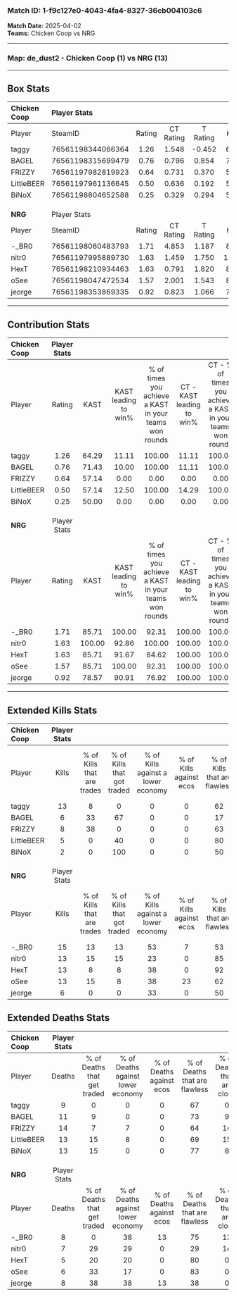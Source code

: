 ### Match ID: 1-f9c127e0-4043-4fa4-8327-36cb004103c6  
**Match Date**: 2025-04-02  
**Teams**: Chicken Coop vs NRG  

---  

### **Map**: de_dust2 - Chicken Coop (1) vs NRG (13)  
---  

## Box Stats  

| **Chicken Coop** | Player Stats      |        |           |          |        |       |       |         |        |      |     |
| :- | :- | :-: | :-: | :-: | :-: | :-: | :-: | :-: | :-: | :-: | :-: |
| Player           | SteamID           | Rating | CT Rating | T Rating |  KAST  |  ADR  | Kills | Assists | Deaths | K/D  | HS% |
| taggy            | 76561198344066364 |  1.26  |   1.548   |  -0.452  | 64.29  | 80.4  |  13   |    2    |   9    | 1.44 | 61  |
| BAGEL            | 76561198315699479 |  0.76  |   0.796   |  0.854   | 71.43  | 62.8  |   6   |    4    |   11   | 0.55 | 66  |
| FRIZZY           | 76561197982819923 |  0.64  |   0.731   |  0.370   | 57.14  | 58.6  |   8   |    2    |   14   | 0.57 | 50  |
| LittleBEER       | 76561197961136645 |  0.50  |   0.636   |  0.192   | 57.14  | 54.8  |   5   |    4    |   13   | 0.38 | 80  |
| BiNoX            | 76561198804652588 |  0.25  |   0.329   |  0.294   | 50.00  | 51.4  |   2   |    4    |   13   | 0.15 | 100 |
|                  |                   |        |           |          |        |       |       |         |        |      |     |
|                  |                   |        |           |          |        |       |       |         |        |      |     |
|                  |                   |        |           |          |        |       |       |         |        |      |     |
| **NRG**          | Player Stats      |        |           |          |        |       |       |         |        |      |     |
| Player           | SteamID           | Rating | CT Rating | T Rating |  KAST  |  ADR  | Kills | Assists | Deaths | K/D  | HS% |
| -_BR0            | 76561198060483793 |  1.71  |   4.853   |  1.187   | 85.71  | 115.1 |  15   |    4    |   8    | 1.88 | 73  |
| nitr0            | 76561197995889730 |  1.63  |   1.459   |  1.750   | 100.00 | 81.6  |  13   |    6    |   7    | 1.86 | 46  |
| HexT             | 76561198210934463 |  1.63  |   0.791   |  1.820   | 85.71  | 98.7  |  13   |    2    |   5    | 2.60 | 46  |
| oSee             | 76561198047472534 |  1.57  |   2.001   |  1.543   | 85.71  | 92.2  |  13   |    2    |   6    | 2.17 | 46  |
| jeorge           | 76561198353869335 |  0.92  |   0.823   |  1.066   | 78.57  | 60.9  |   6   |    3    |   8    | 0.75 | 66  |
---  

## Contribution Stats  

| **Chicken Coop** | Player Stats |        |                      |                                                        |                           |                                                             |                          |                                                            |
| :- | :-: | :-: | :-: | :-: | :-: | :-: | :-: | :-: |
| Player           |    Rating    |  KAST  | KAST leading to win% | % of times you achieve a KAST in your teams won rounds | CT - KAST leading to win% | CT - % of times you achieve a KAST in your teams won rounds | T - KAST leading to win% | T - % of times you achieve a KAST in your teams won rounds |
| taggy            |     1.26     | 64.29  |        11.11         |                         100.00                         |           11.11           |                           100.00                            |           0.00           |                            0.00                            |
| BAGEL            |     0.76     | 71.43  |        10.00         |                         100.00                         |           11.11           |                           100.00                            |           0.00           |                            0.00                            |
| FRIZZY           |     0.64     | 57.14  |         0.00         |                          0.00                          |           0.00            |                            0.00                             |           0.00           |                            0.00                            |
| LittleBEER       |     0.50     | 57.14  |        12.50         |                         100.00                         |           14.29           |                           100.00                            |           0.00           |                            0.00                            |
| BiNoX            |     0.25     | 50.00  |         0.00         |                          0.00                          |           0.00            |                            0.00                             |           0.00           |                            0.00                            |
|                  |              |        |                      |                                                        |                           |                                                             |                          |                                                            |
|                  |              |        |                      |                                                        |                           |                                                             |                          |                                                            |
|                  |              |        |                      |                                                        |                           |                                                             |                          |                                                            |
| **NRG**          | Player Stats |        |                      |                                                        |                           |                                                             |                          |                                                            |
| Player           |    Rating    |  KAST  | KAST leading to win% | % of times you achieve a KAST in your teams won rounds | CT - KAST leading to win% | CT - % of times you achieve a KAST in your teams won rounds | T - KAST leading to win% | T - % of times you achieve a KAST in your teams won rounds |
| -_BR0            |     1.71     | 85.71  |        100.00        |                         92.31                          |          100.00           |                           100.00                            |          100.00          |                           90.91                            |
| nitr0            |     1.63     | 100.00 |        92.86         |                         100.00                         |          100.00           |                           100.00                            |          91.67           |                           100.00                           |
| HexT             |     1.63     | 85.71  |        91.67         |                         84.62                          |          100.00           |                           100.00                            |          90.00           |                           81.82                            |
| oSee             |     1.57     | 85.71  |        100.00        |                         92.31                          |          100.00           |                           100.00                            |          100.00          |                           90.91                            |
| jeorge           |     0.92     | 78.57  |        90.91         |                         76.92                          |          100.00           |                           100.00                            |          88.89           |                           72.73                            |
---  

## Extended Kills Stats  

| **Chicken Coop** | Player Stats |                            |                            |                                    |                         |                              |                                 |                                       |                    |           |
| :- | :-: | :-: | :-: | :-: | :-: | :-: | :-: | :-: | :-: | :-: |
| Player           |    Kills     | % of Kills that are trades | % of Kills that got traded | % of Kills against a lower economy | % of Kills against ecos | % of Kills that are flawless | % of Kills that are close duels | % of Kills that are assisted by flash | Pistol Round Kills | AWP Kills |
| taggy            |      13      |             8              |             0              |                 0                  |            0            |              62              |                8                |                   0                   |         2          |     1     |
| BAGEL            |      6       |             33             |             67             |                 0                  |            0            |              17              |               17                |                  17                   |         3          |     0     |
| FRIZZY           |      8       |             38             |             0              |                 0                  |            0            |              63              |                0                |                   0                   |         0          |     1     |
| LittleBEER       |      5       |             0              |             40             |                 0                  |            0            |              80              |                0                |                   0                   |         2          |     0     |
| BiNoX            |      2       |             0              |            100             |                 0                  |            0            |              50              |                0                |                   0                   |         0          |     1     |
|                  |              |                            |                            |                                    |                         |                              |                                 |                                       |                    |           |
|                  |              |                            |                            |                                    |                         |                              |                                 |                                       |                    |           |
|                  |              |                            |                            |                                    |                         |                              |                                 |                                       |                    |           |
| **NRG**          | Player Stats |                            |                            |                                    |                         |                              |                                 |                                       |                    |           |
| Player           |    Kills     | % of Kills that are trades | % of Kills that got traded | % of Kills against a lower economy | % of Kills against ecos | % of Kills that are flawless | % of Kills that are close duels | % of Kills that are assisted by flash | Pistol Round Kills | AWP Kills |
| -_BR0            |      15      |             13             |             13             |                 53                 |            7            |              53              |               33                |                  13                   |         3          |     0     |
| nitr0            |      13      |             15             |             15             |                 23                 |            0            |              85              |                0                |                   0                   |         2          |     1     |
| HexT             |      13      |             8              |             8              |                 38                 |            0            |              92              |                0                |                   8                   |         2          |     0     |
| oSee             |      13      |             15             |             8              |                 38                 |           23            |              62              |                8                |                   8                   |         1          |     7     |
| jeorge           |      6       |             0              |             0              |                 33                 |            0            |              50              |                0                |                   0                   |         0          |     0     |
## Extended Deaths Stats  

| **Chicken Coop** | Player Stats |                             |                                   |                          |                               |                            |                           |               |
| :- | :-: | :-: | :-: | :-: | :-: | :-: | :-: | :-: |
| Player           |    Deaths    | % of Deaths that get traded | % of Deaths against lower economy | % of Deaths against ecos | % of Deaths that are flawless | % of Deaths that are close | % of Deaths while blinded | Deaths to AWP |
| taggy            |      9       |              0              |                 0                 |            0             |              67               |             0              |             0             |       2       |
| BAGEL            |      11      |              9              |                 0                 |            0             |              73               |             9              |            27             |       1       |
| FRIZZY           |      14      |              7              |                 7                 |            0             |              64               |             14             |             0             |       0       |
| LittleBEER       |      13      |             15              |                 8                 |            0             |              69               |             15             |             8             |       3       |
| BiNoX            |      13      |             15              |                 0                 |            0             |              77               |             8              |             0             |       2       |
|                  |              |                             |                                   |                          |                               |                            |                           |               |
|                  |              |                             |                                   |                          |                               |                            |                           |               |
|                  |              |                             |                                   |                          |                               |                            |                           |               |
| **NRG**          | Player Stats |                             |                                   |                          |                               |                            |                           |               |
| Player           |    Deaths    | % of Deaths that get traded | % of Deaths against lower economy | % of Deaths against ecos | % of Deaths that are flawless | % of Deaths that are close | % of Deaths while blinded | Deaths to AWP |
| -_BR0            |      8       |              0              |                38                 |            13            |              75               |             13             |             0             |       0       |
| nitr0            |      7       |             29              |                29                 |            0             |              29               |             14             |             0             |       0       |
| HexT             |      5       |             20              |                20                 |            0             |              80               |             0              |             0             |       1       |
| oSee             |      6       |             33              |                17                 |            0             |              83               |             0              |             0             |       2       |
| jeorge           |      8       |             38              |                38                 |            13            |              38               |             0              |            13             |       0       |
